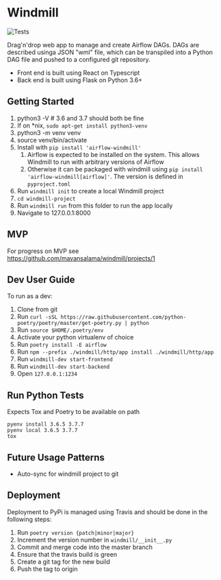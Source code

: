 # Windmill

![Tests](https://github.com/mayansalama/windmill/workflows/Tests/badge.svg)


Drag'n'drop web app to manage and create Airflow DAGs. DAGs are described
usinga JSON "wml" file, which can be transpiled into a Python DAG file and 
pushed to a configured git repository.

- Front end is built using React on Typescript
- Back end is built using Flask on Python 3.6+

## Getting Started

1. python3 -V  # 3.6 and 3.7 should both be fine
2. If on *nix, `sudo apt-get install python3-venv`
3. python3 -m venv venv
4. source venv/bin/activate
5. Install with `pip install 'airflow-windmill'`
   1. Airflow is expected to be installed on the system. This allows Windmill to run with arbitrary versions of Airflow
   2. Otherwise it can be packaged with windmill using `pip install 'airflow-windmill[airflow]'`. The version is defined in `pyproject.toml`
6. Run `windmill init` to create a local Windmill project
7. `cd windmill-project`
8. Run `windmill run` from this folder to run the app locally
9. Navigate to 127.0.0.1:8000

## MVP 

For progress on MVP see https://github.com/mayansalama/windmill/projects/1

## Dev User Guide

To run as a dev:

1. Clone from git
2. Run `curl -sSL https://raw.githubusercontent.com/python-poetry/poetry/master/get-poetry.py | python`
3. Run `source $HOME/.poetry/env`
4. Activate your python virtualenv of choice
5. Run `poetry install -E airflow`
6. Run `npm --prefix ./windmill/http/app install ./windmill/http/app`
7. Run `windmill-dev start-frontend`
8. Run `windmill-dev start-backend`
9. Open `127.0.0.1:1234`

## Run Python Tests

Expects Tox and Poetry to be available on path

```
pyenv install 3.6.5 3.7.7
pyenv local 3.6.5 3.7.7
tox
```

## Future Usage Patterns

- Auto-sync for windmill project to git

## Deployment

Deployment to PyPi is managed using Travis and should be done in the following steps:

1. Run `poetry version {patch|minor|major}`
2. Increment the version number in `windmill/__init__.py`
3. Commit and merge code into the master branch
4. Ensure that the travis build is green
5. Create a git tag for the new build
6. Push the tag to origin
